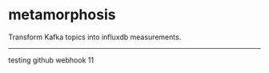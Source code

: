 # metamorphosis

Transform Kafka topics into influxdb measurements.

---

testing github webhook 11
